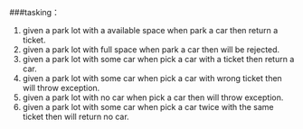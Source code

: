 ###tasking：

1. given a park lot with a available space when park a car then return a ticket.
2. given a park lot with full space when park a car then will be rejected.
3. given a park lot with some car when pick a car with a ticket then return a car.
4. given a park lot with some car when pick a car with wrong ticket then will throw exception.
5. given a park lot with no car when pick a car then will throw exception.
6. given a park lot with some car when pick a car twice with the same ticket then will return no car.  